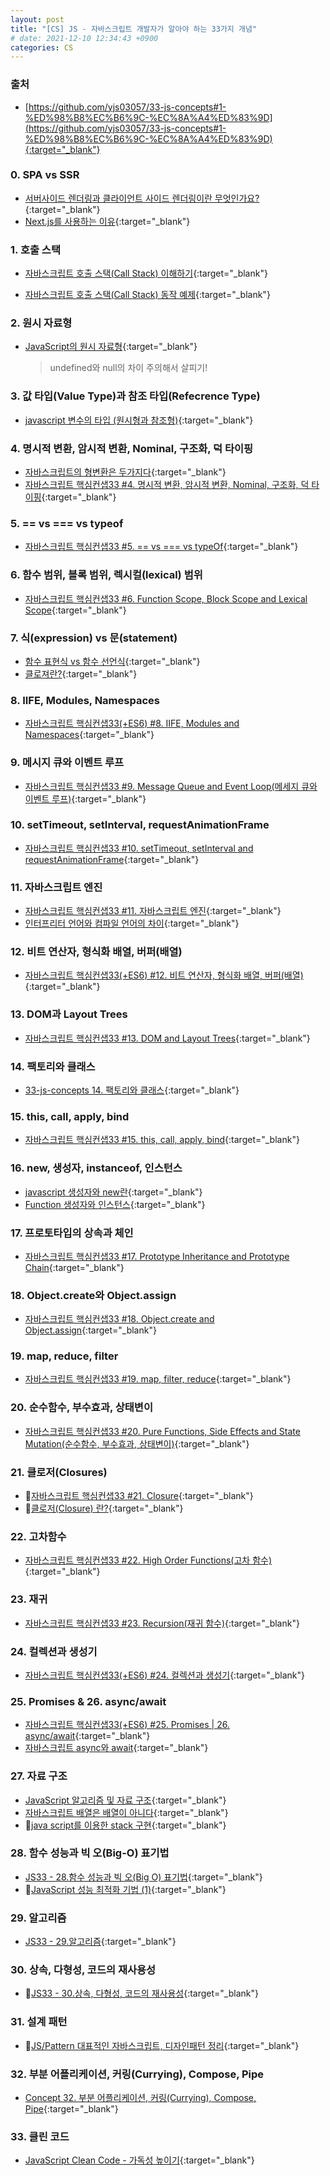 ```yaml
---
layout: post
title: "[CS] JS - 자바스크립트 개발자가 알아야 하는 33가지 개념"
# date: 2021-12-10 12:34:43 +0900
categories: CS
---
```


### 출처

- [https://github.com/yjs03057/33-js-concepts#1-%ED%98%B8%EC%B6%9C-%EC%8A%A4%ED%83%9D](https://github.com/yjs03057/33-js-concepts#1-%ED%98%B8%EC%B6%9C-%EC%8A%A4%ED%83%9D){:target="_blank"}

### 0. SPA vs SSR

- [서버사이드 렌더링과 클라이언트 사이드 렌더링이란 무엇인가요?](https://oneroomtable.tistory.com/entry/%EC%84%9C%EB%B2%84-%EC%82%AC%EC%9D%B4%EB%93%9C-%EB%A0%8C%EB%8D%94%EB%A7%81%EA%B3%BC-%ED%81%B4%EB%9D%BC%EC%9D%B4%EC%96%B8%ED%8A%B8-%EC%82%AC%EC%9D%B4%EB%93%9C-%EB%A0%8C%EB%8D%94%EB%A7%81%EC%9D%B4%EB%9E%80-%EB%AC%B4%EC%97%87%EC%9D%B8%EA%B0%80%EC%9A%94#0h){:target="_blank"}
- [Next.js를 사용하는 이유](https://ivorycode.tistory.com/entry/Nextjs%EB%A5%BC-%EC%82%AC%EC%9A%A9%ED%95%98%EB%8A%94-%EC%9D%B4%EC%9C%A0){:target="_blank"}

### 1. 호출 스택

- [자바스크립트 호출 스택(Call Stack) 이해하기](https://new93helloworld.tistory.com/358){:target="_blank"}
- [자바스크립트 호출 스택(Call Stack) 동작 예제](https://new93helloworld.tistory.com/361){:target="_blank"}

  <!-- #### 자바스크립트 엔진

  ![image](https://user-images.githubusercontent.com/28949166/147654724-aa971999-3282-4456-98d8-3243d0a69689.png)

  - 메모리 힙(Memory Heap) — 객체는 힙, 대부분 구조화되지 않은 메모리 영역에 할당된다. 변수와 객체에 대한 모든 메모리 할당은 여기서 발생한다.
  - 호출 스택(Call Stack) — 코드가 실행될 때 호출 스택이 쌓인다.

  #### 실행환경(RunTime)

  ![image](https://user-images.githubusercontent.com/28949166/147654845-84de0b60-c032-4951-aea3-d012cb02e1b1.png)

  - 브라우저에는 자바스크립트 개발자가 사용하는 거의 모든 API가 있습니다(예: setTimeout ). 그러나 이런 API 들은 엔진에서 제공해주지 않습니다. 그렇다면 이 API들은 어디서 오는 걸까요?
    사실 브라우저는 단순히 엔진 하나만으로 구성되어 있지 않습니다. DOM, AJAX, setTimeout 등의 브라우저에서 제공하는 Web API라고 하는 것들이 있습니다. 또한 이러한 Web API의 호출을 통제하기 위한 Event Queue와 Event Loop도 존재합니다.

  #### 호출 스택

  ![image](https://user-images.githubusercontent.com/28949166/147654982-ed96cee1-1b0c-4cb2-aea8-7f6fb9cfd8de.png)

  - 단일 호출 스택이 있다는 뜻은 한 번에 하나의 일(Task)만 처리할 수 있다는 뜻입니다. 호출 스택이란 프로그램에서 우리가 어디에 있는지를 기본적으로 기록하는 데이터 구조입니다.
  - 단일 호출 스택의 문제점 : 단일 스레드에서 코드를 실행하는 것은 멀티 스레드 환경에서 발생하는 복잡한 시나리오(예: deadlocks)를 고려할 필요가 없으므로 매우 쉽습니다. 그러나 단일 스레드에서 실행하는 것도 상당히 제한적입니다. 자바스크립트에서는 하나의 호출 스택만 있기 때문에, 하나의 함수 처리가 엄청 느려서 다른 함수 실행에 지장을 줄 때는 어떻게 해야 할까요?
  - 스택오버플로우: 스택의 사이즈를 초과 했을 때 발생하는 오류
  - 예를 들어, 브라우저에서 복잡한 이미지 처리를 한다고 생각해봅시다. 앞서 배운 호출 스택의 동작 방식을 생각 해볼 때, 이미지 처리 작업 스택을 차지하고 있으면 자바스크립트는 후속 작업들을 처리할 수 없습니다. 단일 스레드, 단일 호출 스택이기 때문입니다.

  #### 비동기 콜백

  - 가장 쉬운 해결책은 비동기 콜백을 사용하는 것입니다. 즉, 우리의 코드 일부를 실행하고 나중에 실행될 콜백(함수)를 제공합니다. 비동기 콜백은 즉시가 아닌, 특수한 시점에 실행되므로 console.log와 같은 동기 함수와는 다르게 스택 안에 바로 push 될 필요가 없습니다. 그런데 스택이 아니라면 이 콜백 함수들은 누가 관리하는 걸까요? -->

### 2. 원시 자료형

- [JavaScript의 원시 자료형](https://tutorialpost.apptilus.com/code/posts/js/js09-primitive-data-type/){:target="_blank"}
  > undefined와 null의 차이 주의해서 살피기!

### 3. 값 타입(Value Type)과 참조 타입(Refecrence Type)

- [javascript 변수의 타입 (원시형과 참조형)](https://hanamon.kr/javascript-%EB%B3%80%EC%88%98%EC%9D%98-%ED%83%80%EC%9E%85-%EC%9B%90%EC%8B%9C%ED%98%95%EA%B3%BC-%EC%B0%B8%EC%A1%B0%ED%98%95/){:target="_blank"}

### 4. 명시적 변환, 암시적 변환, Nominal, 구조화, 덕 타이핑

<!-- - [JavaScript의 형변환](https://www.secmem.org/blog/2020/03/19/javascript-type-coercion/) -->

- [자바스크립트의 형변환은 두가지다](https://www.secmem.org/blog/2020/03/19/javascript-type-coercion/){:target="_blank"}
- [자바스크립트 핵심컨샙33 #4. 명시적 변환, 암시적 변환, Nominal, 구조화, 덕 타이핑](https://velog.io/@404/%EC%9E%90%EB%B0%94%EC%8A%A4%ED%81%AC%EB%A6%BD%ED%8A%B8-%ED%95%B5%EC%8B%AC%EC%BB%A8%EC%83%9933-4-%EB%AA%85%EC%8B%9C%EC%A0%81-%EB%B3%80%ED%99%98-%EC%95%94%EC%8B%9C%EC%A0%81-%EB%B3%80%ED%99%98-Nominal-%EA%B5%AC%EC%A1%B0%ED%99%94-%EB%8D%95-%ED%83%80%EC%9D%B4%ED%95%91Implicit-Explicit-Nominal-Structuring-and-Duck-Typing){:target="_blank"}

### 5. == vs === vs typeof

- [자바스크립트 핵심컨샙33 #5. == vs === vs typeOf](https://velog.io/@404/%EC%9E%90%EB%B0%94%EC%8A%A4%ED%81%AC%EB%A6%BD%ED%8A%B8-%ED%95%B5%EC%8B%AC%EC%BB%A8%EC%83%9933-4.-vs-vs-typeOf){:target="_blank"}

### 6. 함수 범위, 블록 범위, 렉시컬(lexical) 범위

- [자바스크립트 핵심컨샙33 #6. Function Scope, Block Scope and Lexical Scope](https://velog.io/@404/%EC%9E%90%EB%B0%94%EC%8A%A4%ED%81%AC%EB%A6%BD%ED%8A%B8-%ED%95%B5%EC%8B%AC%EC%BB%A8%EC%83%9933-6.-Function-Scope-Block-Scope-and-Lexical-Scope%ED%95%A8%EC%88%98-%EC%8A%A4%EC%BD%94%ED%94%84-%EB%B8%94%EB%A1%9D-%EC%8A%A4%EC%BD%94%ED%94%84-%EB%A0%89%EC%8B%9C%EC%BB%AC-%EC%8A%A4%EC%BD%94%ED%94%84){:target="_blank"}

### 7. 식(expression) vs 문(statement)

- [함수 표현식 vs 함수 선언식](https://velog.io/@bisu8018/%ED%95%A8%EC%88%98-%ED%91%9C%ED%98%84%EC%8B%9D-VS-%ED%95%A8%EC%88%98-%EC%84%A0%EC%96%B8%EC%8B%9D){:target="_blank"}
- [클로져란?](https://velog.io/@bisu8018/%EC%83%81%EC%8B%9D-closure){:target="_blank"}

### 8. IIFE, Modules, Namespaces

- [자바스크립트 핵심컨샙33(+ES6) #8. IIFE, Modules and Namespaces](https://velog.io/@404/%EC%9E%90%EB%B0%94%EC%8A%A4%ED%81%AC%EB%A6%BD%ED%8A%B8-%ED%95%B5%EC%8B%AC%EC%BB%A8%EC%83%9933ES6-8.-IIFE-Modules-and-Namespaces){:target="_blank"}

### 9. 메시지 큐와 이벤트 루프

- [자바스크립트 핵심컨샙33 #9. Message Queue and Event Loop(메세지 큐와 이벤트 루프)](https://velog.io/@404/%EC%9E%90%EB%B0%94%EC%8A%A4%ED%81%AC%EB%A6%BD%ED%8A%B8-%ED%95%B5%EC%8B%AC%EC%BB%A8%EC%83%9933-9.-Message-Queue-and-Event-Loop%EB%A9%94%EC%84%B8%EC%A7%80-%ED%81%90%EC%99%80-%EC%9D%B4%EB%B2%A4%ED%8A%B8-%EB%A3%A8%ED%94%84){:target="_blank"}

### 10. setTimeout, setInterval, requestAnimationFrame

- [자바스크립트 핵심컨샙33 #10. setTimeout, setInterval and requestAnimationFrame](https://velog.io/@404/%EC%9E%90%EB%B0%94%EC%8A%A4%ED%81%AC%EB%A6%BD%ED%8A%B8-%ED%95%B5%EC%8B%AC%EC%BB%A8%EC%83%9933-10.-setTimeout-setInterval-and-requestAnimationFrame){:target="_blank"}

### 11. 자바스크립트 엔진

- [자바스크립트 핵심컨샙33 #11. 자바스크립트 엔진](https://velog.io/@404/%EC%9E%90%EB%B0%94%EC%8A%A4%ED%81%AC%EB%A6%BD%ED%8A%B8-%ED%95%B5%EC%8B%AC%EC%BB%A8%EC%83%9933-11.-%EC%9E%90%EB%B0%94%EC%8A%A4%ED%81%AC%EB%A6%BD%ED%8A%B8-%EC%97%94%EC%A7%84){:target="_blank"}
- [인터프리터 언어와 컴파일 언어의 차이](https://jhkang-tech.tistory.com/136){:target="_blank"}

### 12. 비트 연산자, 형식화 배열, 버퍼(배열)

- [자바스크립트 핵심컨샙33(+ES6) #12. 비트 연산자, 형식화 배열, 버퍼(배열)](https://velog.io/@404/%EC%9E%90%EB%B0%94%EC%8A%A4%ED%81%AC%EB%A6%BD%ED%8A%B8-%ED%95%B5%EC%8B%AC%EC%BB%A8%EC%83%9933-12.-%EB%B9%84%ED%8A%B8-%EC%97%B0%EC%82%B0%EC%9E%90-%ED%98%95%EC%8B%9D%ED%99%94-%EB%B0%B0%EC%97%B4-%EB%B2%84%ED%8D%BC%EB%B0%B0%EC%97%B4){:target="_blank"}

### 13. DOM과 Layout Trees

- [자바스크립트 핵심컨샙33 #13. DOM and Layout Trees](https://velog.io/@404/%EC%9E%90%EB%B0%94%EC%8A%A4%ED%81%AC%EB%A6%BD%ED%8A%B8-%ED%95%B5%EC%8B%AC%EC%BB%A8%EC%83%9933-11.-DOM-and-Layout-Trees){:target="_blank"}

### 14. 팩토리와 클래스

- [33-js-concepts 14. 팩토리와 클래스](https://corock.tistory.com/472){:target="_blank"}

### 15. this, call, apply, bind

- [자바스크립트 핵심컨샙33 #15. this, call, apply, bind](https://velog.io/@404/%EC%9E%90%EB%B0%94%EC%8A%A4%ED%81%AC%EB%A6%BD%ED%8A%B8-%ED%95%B5%EC%8B%AC%EC%BB%A8%EC%83%9933-15.-this-call-apply-bind){:target="_blank"}

### 16. new, 생성자, instanceof, 인스턴스

- [javascript 생성자와 new란](https://velog.io/@mnz/JavaScript-%EC%83%9D%EC%84%B1%EC%9E%90%EC%99%80-new%EB%9E%80){:target="_blank"}
- [Function 생성자와 인스턴스](https://webclub.tistory.com/380){:target="_blank"}

### 17. 프로토타입의 상속과 체인

- [자바스크립트 핵심컨샙33 #17. Prototype Inheritance and Prototype Chain](https://velog.io/@404/%EC%9E%90%EB%B0%94%EC%8A%A4%ED%81%AC%EB%A6%BD%ED%8A%B8-%ED%95%B5%EC%8B%AC%EC%BB%A8%EC%83%9933-17.-Prototype-Inheritance-and-Prototype-Chain%ED%94%84%EB%A1%9C%ED%86%A0%ED%83%80%EC%9E%85-%EC%83%81%EC%86%8D%EA%B3%BC-%ED%94%84%EB%A1%9C%ED%86%A0%ED%83%80%EC%9E%85-%EC%B2%B4%EC%9D%B8){:target="_blank"}

### 18. Object.create와 Object.assign

- [자바스크립트 핵심컨샙33 #18. Object.create and Object.assign](https://velog.io/@404/%EC%9E%90%EB%B0%94%EC%8A%A4%ED%81%AC%EB%A6%BD%ED%8A%B8-%ED%95%B5%EC%8B%AC%EC%BB%A8%EC%83%9933-18.-Object.create-and-Object.assign){:target="_blank"}

### 19. map, reduce, filter

- [자바스크립트 핵심컨샙33 #19. map, filter, reduce](https://velog.io/@404/%EC%9E%90%EB%B0%94%EC%8A%A4%ED%81%AC%EB%A6%BD%ED%8A%B8-%ED%95%B5%EC%8B%AC%EC%BB%A8%EC%83%9933-19.-map-reduce-filter){:target="_blank"}

### 20. 순수함수, 부수효과, 상태변이

- [자바스크립트 핵심컨샙33 #20. Pure Functions, Side Effects and State Mutation(순수함수, 부수효과, 상태변이)](https://velog.io/@404/%EC%9E%90%EB%B0%94%EC%8A%A4%ED%81%AC%EB%A6%BD%ED%8A%B8-%ED%95%B5%EC%8B%AC%EC%BB%A8%EC%83%9933-20.-Pure-Functions-Side-Effects-and-State-Mutation%EC%88%9C%EC%88%98%ED%95%A8%EC%88%98-%EB%B6%80%EC%88%98%ED%9A%A8%EA%B3%BC-%EC%83%81%ED%83%9C%EB%B3%80%EC%9D%B4){:target="_blank"}

### 21. 클로저(Closures)

- 💛[자바스크립트 핵심컨샙33 #21. Closure](https://velog.io/@404/%EC%9E%90%EB%B0%94%EC%8A%A4%ED%81%AC%EB%A6%BD%ED%8A%B8-%ED%95%B5%EC%8B%AC%EC%BB%A8%EC%83%9933-21.-Closure){:target="_blank"}
- 💛[클로저(Closure) 란?](https://velog.io/@bisu8018/%EC%83%81%EC%8B%9D-closure){:target="_blank"}

### 22. 고차함수

- [자바스크립트 핵심컨샙33 #22. High Order Functions(고차 함수)](https://velog.io/@404/%EC%9E%90%EB%B0%94%EC%8A%A4%ED%81%AC%EB%A6%BD%ED%8A%B8-%ED%95%B5%EC%8B%AC%EC%BB%A8%EC%83%9933-22.-High-Order-Functions%EA%B3%A0%EC%B0%A8-%ED%95%A8%EC%88%98){:target="_blank"}

### 23. 재귀

- [자바스크립트 핵심컨샙33 #23. Recursion(재귀 함수)](https://velog.io/@404/%EC%9E%90%EB%B0%94%EC%8A%A4%ED%81%AC%EB%A6%BD%ED%8A%B8-%ED%95%B5%EC%8B%AC%EC%BB%A8%EC%83%9933-23.-Recursion%EC%9E%AC%EA%B7%80-%ED%95%A8%EC%88%98){:target="_blank"}

### 24. 컬렉션과 생성기

- [자바스크립트 핵심컨샙33(+ES6) #24. 컬렉션과 생성기](https://velog.io/@404/%EC%9E%90%EB%B0%94%EC%8A%A4%ED%81%AC%EB%A6%BD%ED%8A%B8-%ED%95%B5%EC%8B%AC%EC%BB%A8%EC%83%9933ES6-24.-%EC%BB%AC%EB%A0%89%EC%85%98%EA%B3%BC-%EC%83%9D%EC%84%B1%EA%B8%B0){:target="_blank"}

### 25. Promises & 26. async/await

- [자바스크립트 핵심컨샙33(+ES6) #25. Promises | 26. async/await](https://velog.io/@404/%EC%9E%90%EB%B0%94%EC%8A%A4%ED%81%AC%EB%A6%BD%ED%8A%B8-%ED%95%B5%EC%8B%AC%EC%BB%A8%EC%83%9933ES6-25.-Promises-26.-asyncawait){:target="_blank"}
- [자바스크립트 async와 await](https://joshua1988.github.io/web-development/javascript/js-async-await/){:target="_blank"}

### 27. 자료 구조

- [JavaScript 알고리즘 및 자료 구조](https://github.com/trekhleb/javascript-algorithms/blob/master/README.ko-KR.md){:target="_blank"}
- [자바스크립트 배열은 배열이 아니다](https://poiemaweb.com/js-array-is-not-arrray){:target="_blank"}
- 💛[java script를 이용한 stack 구현](https://velog.io/@kimkevin90/Java-script%EB%A5%BC-%EC%9D%B4%EC%9A%A9%ED%95%9C-Stack-%EA%B5%AC%ED%98%84){:target="_blank"}

### 28. 함수 성능과 빅 오(Big-O) 표기법

- [JS33 - 28.함수 성능과 빅 오(Big O) 표기법](https://oizys.tistory.com/73){:target="_blank"}
- 💛[JavaScript 성능 최적화 기법 (1)](https://velog.io/@wishtree/Javascript-%EC%84%B1%EB%8A%A5-%EC%B5%9C%EC%A0%81%ED%99%94%EB%A5%BC-%EB%91%98%EB%9F%AC%EC%8B%BC-%EA%B3%A0%EB%AF%BC%EB%93%A4){:target="_blank"}

### 29. 알고리즘

- [JS33 - 29.알고리즘](https://oizys.tistory.com/77?category=938712){:target="_blank"}

### 30. 상속, 다형성, 코드의 재사용성

- 💛[JS33 - 30.상속, 다형성, 코드의 재사용성](https://oizys.tistory.com/78?category=938712){:target="_blank"}

### 31. 설계 패턴

- 💛[JS/Pattern 대표적인 자바스크립트, 디자인패턴 정리](https://im-developer.tistory.com/141){:target="_blank"}

### 32. 부분 어플리케이션, 커링(Currying), Compose, Pipe

- [Concept 32. 부분 어플리케이션, 커링(Currying), Compose, Pipe](https://tsuel.tistory.com/68){:target="_blank"}

### 33. 클린 코드

- [JavaScript Clean Code - 가독성 높이기](https://velog.io/@seob/JavaScript-Clean-Code-%EA%B0%80%EB%8F%85%EC%84%B1-%EB%86%92%EC%9D%B4%EA%B8%B0){:target="_blank"}
